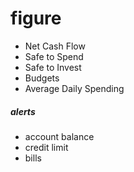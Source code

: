 # figure
- Net Cash Flow
- Safe to Spend
- Safe to Invest
- Budgets
- Average Daily Spending

##### alerts
- account balance
- credit limit
- bills
